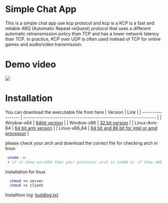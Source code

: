 # Simple Chat App
This is a simple chat app use kcp protocol and kcp is a  KCP is a fast and reliable ARQ (Automatic Repeat-reQuest) protocol that uses a different automatic retransmission policy than TCP and has a lower network latency than TCP. In practice, KCP over UDP is often used instead of TCP for online games and audio/video transmission.
# Demo video

![](https://github.com/pawitpr/kcp-chat-app/assets/123424956/6366c574-591e-472e-aa2c-d6a0fbaf8a8e)


# Installation
You can download the executable file from here 
| Version             | Link                                                                |
| ----------------- | ------------------------------------------------------------------ |
| Window-x64 | [64bit version](https://firebasestorage.googleapis.com/v0/b/cloudstorage-pawit.appspot.com/o/kcp-chat-app-windowsx64.zip?alt=media&token=08141ff5-5d46-4a64-8c95-f4e5051cb8e5)  |
| Window-x86 | [32 bit version](https://firebasestorage.googleapis.com/v0/b/cloudstorage-pawit.appspot.com/o/kcp-chat-app-windowsx86.zip?alt=media&token=1e8b6ffb-3b1c-4bcc-aa1e-dabdca43eba5)  |
| Linux-Arm-64 | [64 bit arm version](https://firebasestorage.googleapis.com/v0/b/cloudstorage-pawit.appspot.com/o/kcp-chat-app-linux-arm-64.zip?alt=media&token=4f7b75ef-bd83-44ff-ae9a-f12a84bb7a8d)  |
| Linux-x86_64 | [64 bit and 86 bit for intel or amd processor](https://firebasestorage.googleapis.com/v0/b/cloudstorage-pawit.appspot.com/o/kcp-chat-app-linux-x86_64.zip?alt=media&token=3741dc12-12b7-4b90-bc5d-94f506784197)  |

please check your arch and download the correct file
for checking arch in linux:
```bash
 uname -m 
 # if it show aarch64 then your processor arch is arm64 or if show x86_64 then your processor arch is x86_64
 ```
 
Installation for linux

```bash
  chmod +x server 
  chmod +x client
 ```
 Installtion log: 
 [buildlog.txt](https://github.com/pawitpr/kcp-chat-app/files/11526172/buildlog.txt)
 
